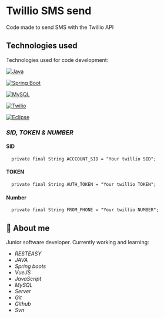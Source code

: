 
# Twillio SMS send

Code made to send SMS with the Twillio API


## Technologies used

Technologies used for code development:

[![Java](https://img.shields.io/badge/Java-ED8B00.svg)](https://www.java.com/)

[![Spring Boot](https://img.shields.io/badge/Spring%20Boot-6DB33F.svg)](https://spring.io/projects/spring-boot)

[![MySQL](https://img.shields.io/badge/MySQL-4479A1.svg)](https://www.mysql.com/)

[![Twilio](https://img.shields.io/badge/Twilio-F22F46.svg)](https://www.twilio.com/)

[![Eclipse](https://img.shields.io/badge/Eclipse-2C2255.svg)](https://www.eclipse.org/)


###  *SID, TOKEN & NUMBER*

#### SID

```
  private final String ACCCOUNT_SID = "Your twillio SID";
```

#### TOKEN

```
  private final String AUTH_TOKEN = "Your twillio TOKEN";
```

#### Number

```
  private final String FROM_PHONE = "Your twillio NUMBER";
```


## 🚀 About me
Junior software developer.
Currently working and learning: 
- *RESTEASY*
- *JAVA*
- *Spring boots*
- *VueJS*
- *JavaScript*
- *MySQL*
- *Server*
- *Git*
- *Github*
- *Svn*

